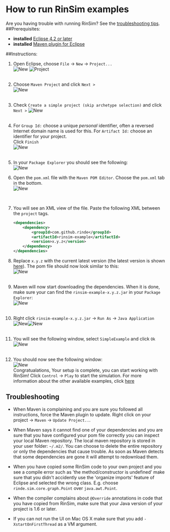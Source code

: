 # How to run RinSim examples

Are you having trouble with running RinSim? See the [troubleshooting tips](#troubleshooting).
##Prerequisites: 

- __installed__ [Eclipse 4.2 or later](http://www.eclipse.org/)
- __installed__ [Maven plugin for Eclipse](http://www.eclipse.org/m2e/)

##Instructions:

1. Open Eclipse, choose ``File`` -> ``New`` -> ``Project...`` <br/> 
![New](tutorial/1a.png) ![Project](tutorial/1b.png)
<br/><br/> 

2. Choose ``Maven Project`` and click ``Next >``<br/> 
![New](tutorial/2a.png)
<br/><br/>

3. Check ``Create a simple project (skip archetype selection)`` and click ``Next >``  ![New](tutorial/2b.png) 
<br/><br/> 

4. For ``Group Id:`` choose a unique _personal_ identifier, often a reversed Internet domain name is used for this. For ``Artifact Id:`` choose an identifier for your project.<br/>
Click ``Finish``<br/>
![New](tutorial/2c.png)
<br/><br/> 

5. In your ``Package Explorer`` you should see the following: <br/>
![New](tutorial/3.png)


6. Open the ``pom.xml`` file with the ``Maven POM Editor``. Choose the ``pom.xml`` tab in the bottom. <br/>
![New](tutorial/4a.png)
<br/>

7. You will see an XML view of the file. Paste the following XML between the ``project`` tags.
    ```xml
    <dependencies>
        <dependency>
            <groupId>com.github.rinde</groupId>
            <artifactId>rinsim-example</artifactId>
            <version>x.y.z</version>
        </dependency>
    </dependencies> 
    ``` 

8. Replace ``x.y.z`` with the current latest version (the latest version is shown [here](https://github.com/rinde/RinSim/)). The pom file should now look similar to this: <br/>
![New](tutorial/4b.png)
<br/><br/>

8. Maven will now start downloading the dependencies. When it is done, make sure your can find the ``rinsim-example-x.y.z.jar`` in your ``Package Explorer``:<br/>
![New](tutorial/5a.png)
<br/><br/>

9. Right click ``rinsim-example-x.y.z.jar`` -> ``Run As`` -> ``Java Application``<br/>
![New](tutorial/5b.png)![New](tutorial/5c.png)
<br/><br/>

10. You will see the following window, select ``SimpleExample`` and click ``Ok``<br/>
![New](tutorial/5d.png)
<br/><br/>

11. You should now see the following window:<br/>
![New](tutorial/5e.png)<br/>
Congratualations, Your setup is complete, you can start working with RinSim!
Click ``Control`` -> ``Play`` to start the simulation. For more information about the other available examples, click [here](../example/README.md)

## Troubleshooting

- When Maven is complaining and you are sure you followed all instructions, force the Maven plugin to update. Right click on your project -> ``Maven`` -> ``Update Project..``.

- When Maven says it cannot find one of your dependencies and you are sure that you have configured your pom file correctly you can inspect your local Maven repository. The local maven repository is stored in your user folder: ``~/.m2/``. You can choose to delete the entire repository or only the dependencies that cause trouble. As soon as Maven detects that some dependencies are gone it will attempt to redownload them.

- When you have copied some RinSim code to your own project and you see a compile error such as 'the method/constructor is undefined' make sure that you didn't accidently use the 'organize imports' feature of Eclipse and selected the wrong class. E.g. choose ``rinde.sim.core.graph.Point`` over ``java.awt.Point``.

- When the compiler complains about ``@Override`` annotations in code that you have copied from RinSim, make sure that your Java version of your project is 1.6 or later.

- If you can not run the UI on Mac OS X make sure that you add ``-XstartOnFirstThread`` as a VM argument.